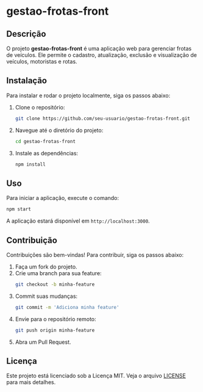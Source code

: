# gestao-frotas-front

## Descrição
O projeto **gestao-frotas-front** é uma aplicação web para gerenciar frotas de veículos. Ele permite o cadastro, atualização, exclusão e visualização de veículos, motoristas e rotas.

## Instalação
Para instalar e rodar o projeto localmente, siga os passos abaixo:

1. Clone o repositório:
    ```bash
    git clone https://github.com/seu-usuario/gestao-frotas-front.git
    ```
2. Navegue até o diretório do projeto:
    ```bash
    cd gestao-frotas-front
    ```
3. Instale as dependências:
    ```bash
    npm install
    ```

## Uso
Para iniciar a aplicação, execute o comando:
```bash
npm start
```
A aplicação estará disponível em `http://localhost:3000`.

## Contribuição
Contribuições são bem-vindas! Para contribuir, siga os passos abaixo:

1. Faça um fork do projeto.
2. Crie uma branch para sua feature:
    ```bash
    git checkout -b minha-feature
    ```
3. Commit suas mudanças:
    ```bash
    git commit -m 'Adiciona minha feature'
    ```
4. Envie para o repositório remoto:
    ```bash
    git push origin minha-feature
    ```
5. Abra um Pull Request.

## Licença
Este projeto está licenciado sob a Licença MIT. Veja o arquivo [LICENSE](LICENSE) para mais detalhes.